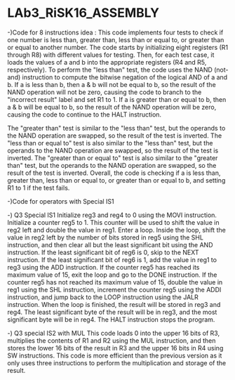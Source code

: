 # LAb3_RiSK16_ASSEMBLY
-)Code for 8 instructions idea  : 
This code implements four tests to check if one number is less than, greater than, less than or equal to, or greater than or equal to another number.
The code starts by initializing eight registers (R1 through R8) with different values for testing. Then, for each test case, it loads the values of a and b into the appropriate registers (R4 and R5, respectively).
To perform the "less than" test, the code uses the NAND (not-and) instruction to compute the bitwise negation of the logical AND of a and b. If a is less than b, then a & b will not be equal to b, 
so the result of the NAND operation will not be zero, causing the code to branch to the 
"incorrect result" label and set R1 to 1. If a is greater than or equal to b, 
then a & b will be equal to b, so the result of the NAND operation will be zero, causing the code to continue to the HALT instruction.

The "greater than" test is similar to the "less than" test, but the operands to the NAND operation are swapped, so the result of the test is inverted.
The "less than or equal to" test is also similar to the "less than" test, but the operands to the NAND operation are swapped, so the result of the test is inverted.
The "greater than or equal to" test is also similar to the "greater than" test, but the operands to the NAND operation are swapped, so the result of the test is inverted.
Overall, the code is checking if a is less than, greater than, less than or equal to, or greater than or equal to b, and setting R1 to 1 if the test fails.

-)Code for operators with Special IS1



-) Q3 Special IS1
Initialize reg3 and reg4 to 0 using the MOVI instruction.
Initialize a counter reg5 to 1. This counter will be used to shift the value in reg2 left and double the value in reg1.
Enter a loop. Inside the loop, shift the value in reg2 left by the number of bits stored in reg5 using the SHL instruction, and then clear all but the least significant bit using the AND instruction.
If the least significant bit of reg6 is 0, skip to the NEXT instruction.
If the least significant bit of reg6 is 1, add the value in reg1 to reg3 using the ADD instruction.
If the counter reg5 has reached its maximum value of 15, exit the loop and go to the DONE instruction.
If the counter reg5 has not reached its maximum value of 15, double the value in reg1 using the SHL instruction, increment the counter reg5 using the ADDI instruction, and jump back to the LOOP instruction using the JALR instruction.
When the loop is finished, the result will be stored in reg3 and reg4. The least significant byte of the result will be in reg3, and the most significant byte will be in reg4. The HALT instruction stops the program.

-) Q3 special IS2 with MUL
This code loads 0 into the upper 16 bits of R3, 
multiplies the contents of R1 and R2 using the MUL instruction, and then stores the lower 16 bits of the result in R3 and the upper 16 bits in R4 using SW instructions. This code is more efficient than the previous version as it only uses three instructions to perform the multiplication and storage of the result.
